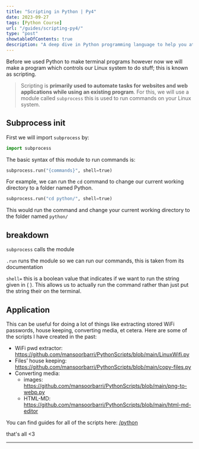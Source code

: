 ```yaml
---
title: "Scripting in Python | Py4"
date: 2023-09-27
tags: [Python Course]
url: "/guides/scripting-py4/"
type: "post"
showtableOfContents: true
description: "A deep dive in Python programming language to help you at your IT journey"
---
```


Before we used Python to make terminal programs however now we will make a program which controls our Linux system to do stuff; this is known as scripting. 

> Scripting is **primarily used to automate tasks for websites and web applications while using an existing program**.
> For this, we will use a module called `subprocess` this is used to run commands on your Linux system. 

## Subprocess init

First we will import `subprocess` by: 

```python
import subprocess
```

The basic syntax of this module to run commands is: 

```python
subprocess.run("{commands}", shell=true) 
```

For example, we can run the `cd` command to change our current working directory to a folder named Python. 

```python
subprocess.run("cd python/", shell=true)
```

This would run the command and change your current working directory to the folder named `python/`

## breakdown

`subprocess` calls the module 

`.run` runs the module so we can run our commands, this is taken from its documentation 

`shell=` this is a boolean value that indicates if we want to run the string given in ( ). This allows us to actually run the command rather than just put the string their on the terminal. 

## Application

This can be useful for doing a lot of things like extracting stored WiFi passwords, house keeping, converting media, et cetera. Here are some of the scripts I have created in the past: 

- WiFi pwd extractor: https://github.com/mansoorbarri/PythonScripts/blob/main/LinuxWifi.py
- Files’ house keeping: https://github.com/mansoorbarri/PythonScripts/blob/main/copy-files.py
- Converting media:
    - images: https://github.com/mansoorbarri/PythonScripts/blob/main/png-to-webp.py
    - HTML-MD: https://github.com/mansoorbarri/PythonScripts/blob/main/html-md-editor

You can find guides for all of the scripts here: [/python](/tags/python/)

that's all <3

---
